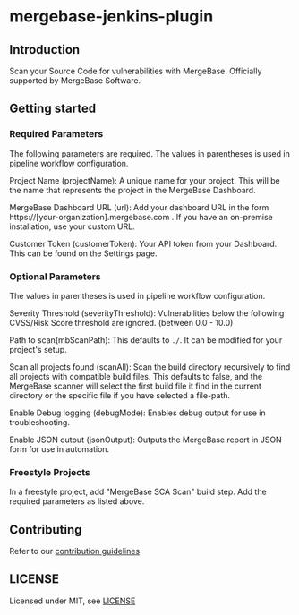 # mergebase-jenkins-plugin

## Introduction

Scan your Source Code for vulnerabilities with MergeBase. Officially supported by MergeBase Software.

## Getting started

### Required Parameters
The following parameters are required. The values in parentheses is used in pipeline workflow configuration.

Project Name (projectName):
A unique name for your project. This will be the name that represents the project in the MergeBase Dashboard.

MergeBase Dashboard URL (url):
Add your dashboard URL in the form https://[your-organization].mergebase.com . If you have an on-premise installation, use your custom URL.

Customer Token (customerToken):
Your API token from your Dashboard. This can be found on the Settings page.

### Optional Parameters
The values in parentheses is used in pipeline workflow configuration.

Severity Threshold (severityThreshold):
Vulnerabilities below the following CVSS/Risk Score threshold are ignored. (between 0.0 - 10.0)

Path to scan(mbScanPath):
This defaults to `./`. It can be modified for your project's setup.

Scan all projects found (scanAll): 
Scan the build directory recursively to find all projects with compatible build files. This defaults to false, and the MergeBase scanner will select the first build file it find in the current directory or the specific file if you have selected a file-path. 

Enable Debug logging (debugMode):
Enables debug output for use in troubleshooting.

Enable JSON output (jsonOutput):
Outputs the MergeBase report in JSON form for use in automation.

### Freestyle Projects
In a freestyle project, add "MergeBase SCA Scan" build step. Add the required parameters as listed above.  

## Contributing

Refer to our [contribution guidelines](https://github.com/jenkinsci/.github/blob/master/CONTRIBUTING.md)

## LICENSE

Licensed under MIT, see [LICENSE](LICENSE.md)

